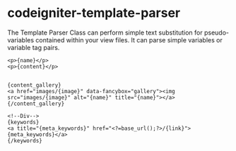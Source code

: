 # codeigniter-template-parser


The Template Parser Class can perform simple text substitution for pseudo-variables contained within your view files. It can parse simple variables or variable tag pairs.




<!DOCTYPE html>
<html>
<head>
	<meta charset="utf-8">
	<meta name="viewport" content="width=device-width, initial-scale=1">
	<title>{name}</title>
</head>

<body>	

	<p>{name}</p>
	<p>{content}</p>

	
    {content_gallery}
	<a href="images/{image}" data-fancybox="gallery"><img src="images/{image}" alt="{name}" title="{name}"></a>
    {/content_gallery}

    <!--Div-->
    {keywords}
	<a title="{meta_keywords}" href="<?=base_url();?>/{link}">{meta_keywords}</a>
    {/keywords}

</body>
</html>
